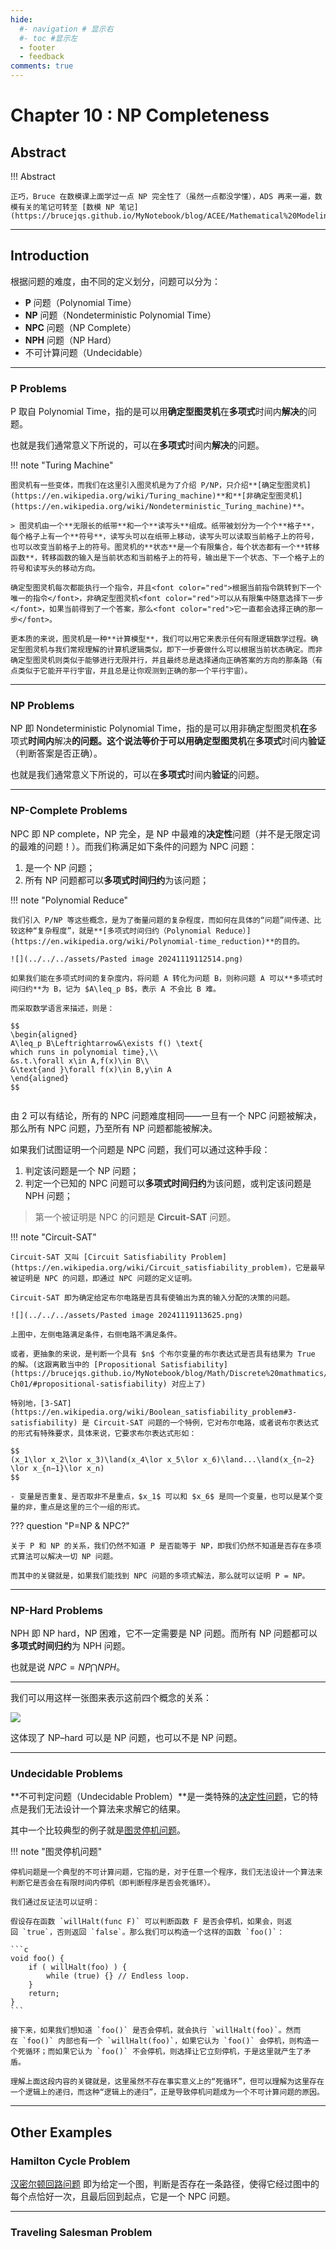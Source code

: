 ```yaml
---
hide:
  #- navigation # 显示右
  #- toc #显示左
  - footer
  - feedback
comments: true
--- 
```


# Chapter 10 : NP Completeness

## Abstract

!!! Abstract

	正巧，Bruce 在数模课上面学过一点 NP 完全性了（虽然一点都没学懂），ADS 再来一遍，数模有关的笔记可转至 [数模 NP 笔记](https://brucejqs.github.io/MyNotebook/blog/ACEE/Mathematical%20Modeling/Chapter%203/#_9)
***
## Introduction

根据问题的难度，由不同的定义划分，问题可以分为：

- **P** 问题（Polynomial Time）
- **NP** 问题（Nondeterministic Polynomial Time）
- **NPC** 问题（NP Complete）
- **NPH** 问题（NP Hard）
- 不可计算问题（Undecidable）
***
### P Problems

P 取自 Polynomial Time，指的是可以用**确定型图灵机**在**多项式**时间内**解决**的问题。

也就是我们通常意义下所说的，可以在**多项式**时间内**解决**的问题。

!!! note "Turing Machine"

	图灵机有一些变体，而我们在这里引入图灵机是为了介绍 P/NP，只介绍**[确定型图灵机](https://en.wikipedia.org/wiki/Turing_machine)**和**[非确定型图灵机](https://en.wikipedia.org/wiki/Nondeterministic_Turing_machine)**。

	> 图灵机由一个**无限长的纸带**和一个**读写头**组成。纸带被划分为一个个**格子**，每个格子上有一个**符号**，读写头可以在纸带上移动，读写头可以读取当前格子上的符号，也可以改变当前格子上的符号。图灵机的**状态**是一个有限集合，每个状态都有一个**转移函数**，转移函数的输入是当前状态和当前格子上的符号，输出是下一个状态、下一个格子上的符号和读写头的移动方向。
	
	确定型图灵机每次都能执行一个指令，并且<font color="red">根据当前指令跳转到下一个唯一的指令</font>，非确定型图灵机<font color="red">可以从有限集中随意选择下一步</font>，如果当前得到了一个答案，那么<font color="red">它一直都会选择正确的那一步</font>。
	
	更本质的来说，图灵机是一种**计算模型**，我们可以用它来表示任何有限逻辑数学过程。确定型图灵机与我们常规理解的计算机逻辑类似，即下一步要做什么可以根据当前状态确定。而非确定型图灵机则类似于能够进行无限并行，并且最终总是选择通向正确答案的方向的那条路（有点类似于它能开平行宇宙，并且总是让你观测到正确的那一个平行宇宙）。
***
### NP Problems

NP 即 Nondeterministic Polynomial Time，指的是可以用非确定型图灵机**在**多项式**时间内**解决**的问题。这个说法等价于可以用确定型图灵机**在**多项式**时间内**验证**（判断答案是否正确）。

也就是我们通常意义下所说的，可以在**多项式**时间内**验证**的问题。
***
### NP-Complete Problems

NPC 即 NP complete，NP 完全，是 NP 中最难的**决定性**问题（并不是无限定词的最难的问题！）。而我们称满足如下条件的问题为 NPC 问题：

1. 是一个 NP 问题；
2. 所有 NP 问题都可以**多项式时间归约**为该问题；

!!! note "Polynomial Reduce"

	我们引入 P/NP 等这些概念，是为了衡量问题的复杂程度，而如何在具体的“问题”间传递、比较这种“复杂程度”，就是**[多项式时间归约（Polynomial Reduce）](https://en.wikipedia.org/wiki/Polynomial-time_reduction)**的目的。
	
	![](../../../assets/Pasted image 20241119112514.png)
	
	如果我们能在多项式时间的复杂度内，将问题 A 转化为问题 B，则称问题 A 可以**多项式时间归约**为 B，记为 $A\leq_p B$，表示 A 不会比 B 难。

	而采取数学语言来描述，则是：
	
	$$
	\begin{aligned}
	A\leq_p B\Leftrightarrow&\exists f() \text{ which runs in polynomial time},\\
	&s.t.\forall x\in A,f(x)\in B\\
	&\text{and }\forall f(x)\in B,y\in A
	\end{aligned}
	$$
	​

由 2 可以有结论，所有的 NPC 问题难度相同——一旦有一个 NPC 问题被解决，那么所有 NPC 问题，乃至所有 NP 问题都能被解决。

如果我们试图证明一个问题是 NPC 问题，我们可以通过这种手段：

1. 判定该问题是一个 NP 问题；
2. 判定一个已知的 NPC 问题可以**多项式时间归约**为该问题，或判定该问题是 NPH 问题；

> 第一个被证明是 NPC 的问题是 **Circuit-SAT** 问题。

!!! note "Circuit-SAT"

	Circuit-SAT 又叫 [Circuit Satisfiability Problem](https://en.wikipedia.org/wiki/Circuit_satisfiability_problem)，它是最早被证明是 NPC 的问题，即通过 NPC 问题的定义证明。
	
	Circuit-SAT 即为确定给定布尔电路是否具有使输出为真的输入分配的决策的问题。
	
	![](../../../assets/Pasted image 20241119113625.png)
	
	上图中，左侧电路满足条件，右侧电路不满足条件。
	
	或者，更抽象的来说，是判断一个具有 $n$ 个布尔变量的布尔表达式是否具有结果为 True 的解。(这跟离散当中的 [Propositional Satisfiability](https://brucejqs.github.io/MyNotebook/blog/Math/Discrete%20mathmatics/Discrete%20mathmatics%20notes-Ch01/#propositional-satisfiability) 对应上了)
	
	特别地，[3-SAT](https://en.wikipedia.org/wiki/Boolean_satisfiability_problem#3-satisfiability) 是 Circuit-SAT 问题的一个特例，它对布尔电路，或者说布尔表达式的形式有特殊要求，具体来说，它要求布尔表达式形如：
	
	$$
	(x_1​\lor x_2\lor x_3​)\land(x_4​\lor x_5​\lor x_6​)\land...\land(x_{n−2}​\lor x_{n−1}\lor x_n​)
	$$
	
	- 变量是否重复、是否取非不是重点，$x_1​$ 可以和 $x_6$​ 是同一个变量，也可以是某个变量的非，重点是这里的三个一组的形式。

??? question "P=NP & NPC?"

	关于 P 和 NP 的关系，我们仍然不知道 P 是否能等于 NP，即我们仍然不知道是否存在多项式算法可以解决一切 NP 问题。
	
	而其中的关键就是，如果我们能找到 NPC 问题的多项式解法，那么就可以证明 P = NP。
***
### NP-Hard Problems

NPH 即 NP hard，NP 困难，它不一定需要是 NP 问题。而所有 NP 问题都可以**多项式时间归约**为 NPH 问题。

也就是说 $NPC=NP\bigcap NPH$。
***
我们可以用这样一张图来表示这前四个概念的关系：

![](../../../assets/Pasted%20image%2020241119105739.png)

这体现了 NP–hard 可以是 NP 问题，也可以不是 NP 问题。
***
### Undecidable Problems

**不可判定问题（Undecidable Problem）**是一类特殊的[决定性问题](https://en.wikipedia.org/wiki/Decision_problem)，它的特点是我们无法设计一个算法来求解它的结果。

其中一个比较典型的例子就是[图灵停机问题](https://en.wikipedia.org/wiki/Halting_problem)。

!!! note "图灵停机问题"

	停机问题是一个典型的不可计算问题，它指的是，对于任意一个程序，我们无法设计一个算法来判断它是否会在有限时间内停机（即判断程序是否会死循环）。
	
	我们通过反证法可以证明：
	
	假设存在函数 `willHalt(func F)` 可以判断函数 F 是否会停机，如果会，则返回 `true`，否则返回 `false`。那么我们可以构造一个这样的函数 `foo()`：
	
	```c
	void foo() {
		if ( willHalt(foo) ) {
			while (true) {} // Endless loop.
		}
		return;
	}
	```

	接下来，如果我们想知道 `foo()` 是否会停机，就会执行 `willHalt(foo)`。然而在 `foo()` 内部也有一个 `willHalt(foo)`，如果它认为 `foo()` 会停机，则构造一个死循环；而如果它认为 `foo()` 不会停机，则选择让它立刻停机，于是这里就产生了矛盾。

	理解上面这段内容的关键就是，这里虽然不存在事实意义上的“死循环”，但可以理解为这里存在一个逻辑上的递归，而这种“逻辑上的递归”，正是导致停机问题成为一个不可计算问题的原因。
***
## Other Examples

### Hamilton Cycle Problem

[汉密尔顿回路问题](https://en.wikipedia.org/wiki/Hamiltonian_path_problem) 即为给定一个图，判断是否存在一条路径，使得它经过图中的每个点恰好一次，且最后回到起点，它是一个 NPC 问题。
***
### Traveling Salesman Problem

